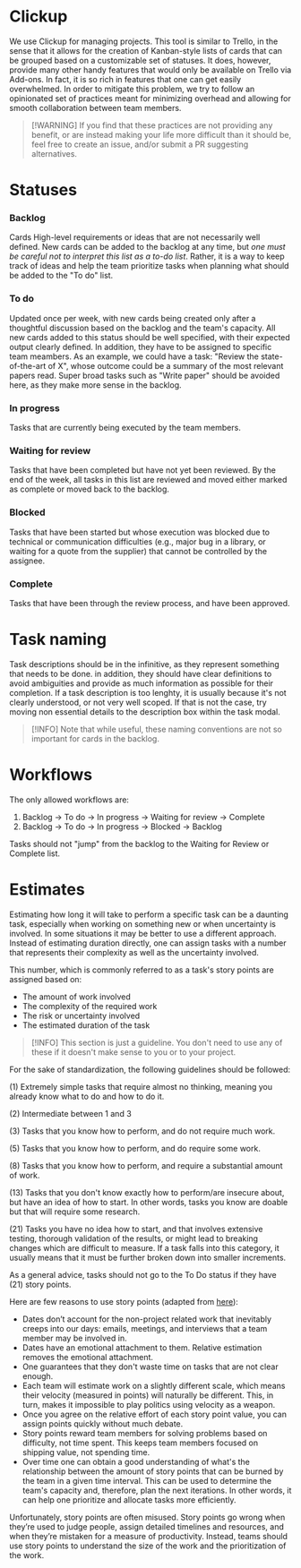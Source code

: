 # Clickup

We use Clickup for managing projects. This tool is similar to Trello, in the sense that it allows for the creation of Kanban-style lists  of cards that can be grouped based on a customizable set of statuses. It does, however, provide many other handy features that would only be available on Trello via Add-ons. In fact, it is so rich in features that one can get easily overwhelmed. In order to mitigate this problem, we try to follow an opinionated set of practices meant for minimizing overhead and allowing for smooth collaboration between team members. 

> [!WARNING] If you find that these practices are not providing any benefit, or are instead making your life more difficult than it should be, feel free to create an issue, and/or submit a PR suggesting alternatives.

# Statuses

### Backlog
Cards High-level requirements or ideas that are not necessarily well defined. New cards can be added to the backlog at any time, but *one must be careful not to interpret this list as a to-do list*. Rather, it is a way to keep track of ideas and help the team prioritize tasks when planning what should be added to the "To do" list.

### To do
Updated once per week, with new cards being created only after a thoughtful discussion based on the backlog and the team's capacity. All new cards added to this status should be well specified, with their expected output clearly defined. In addition, they have to be assigned to specific team meambers. As an example, we could have a task: "Review the state-of-the-art of X", whose outcome could be a summary of the most relevant papers read. Super broad tasks such as "Write paper" should be avoided here, as they make more sense in the backlog.

### In progress
Tasks that are currently being executed by the team members.

### Waiting for review
Tasks that have been completed but have not yet been reviewed. By the end of the week, all tasks in this list are reviewed and moved either marked as complete or moved back to the backlog.

### Blocked
Tasks that have been started but whose execution was blocked due to technical or communication difficulties (e.g., major bug in a library, or waiting for a quote from the supplier) that cannot be controlled by the assignee.

### Complete
Tasks that have been through the review process, and have been approved.

# Task naming

Task descriptions should be in the infinitive, as they represent something that needs to be done. in addition, they should have clear definitions to avoid ambiguities and provide as much information as possible for their completion. If a task description is too lenghty, it is usually because it's not clearly understood, or not very well scoped. If that is not the case, try moving non essential details to the description box within the task modal.

> [!INFO] Note that while useful, these naming conventions are not so important for cards in the backlog.

# Workflows

The only allowed workflows are:

1. Backlog -> To do -> In progress -> Waiting for review -> Complete
2. Backlog -> To do -> In progress -> Blocked -> Backlog

Tasks should not "jump" from the backlog to the Waiting for Review or Complete list. 

# Estimates

Estimating how long it will take to perform a specific task can be a daunting task, especially when working on something new or when uncertainty is involved. In some situations it may be better to use a different approach. Instead of estimating duration directly, one can assign tasks with a number that represents their complexity as well as the uncertainty involved.

This number, which is commonly referred to as a task's story points are assigned based on:

* The amount of work involved
* The complexity of the required work
* The risk or uncertainty involved
* The estimated duration of the task

> [!INFO] This section is just a guideline. You don't need to use any of these if it doesn't make sense to you or to your project.

For the sake of standardization, the following guidelines should be followed:

(1) Extremely simple tasks that require almost no thinking, meaning you already know what to do and how to do it.

(2) Intermediate between 1 and 3

(3) Tasks that you know how to perform, and do not require much work.

(5) Tasks that you know how to perform, and do require some work.

(8) Tasks that you know how to perform, and require a substantial amount of work.

(13) Tasks that you don't know exactly how to perform/are insecure about, but have an idea of how to start. In other words, tasks you know are doable but that will require some research.

(21) Tasks you have no idea how to start, and that involves extensive testing, thorough validation of the results, or might lead to breaking changes which are difficult to measure. If a task falls into this category, it usually means that it must be further broken down into smaller increments.

As a general advice, tasks should not go to the To Do status if they have (21) story points.

Here are few reasons to use story points (adapted from [here](https://www.atlassian.com/agile/project-management/estimation)):

- Dates don’t account for the non-project related work that inevitably creeps into our days: emails, meetings, and interviews that a team member may be involved in.
- Dates have an emotional attachment to them. Relative estimation removes the emotional attachment.
- One guarantees that they don't waste time on tasks that are not clear enough.
- Each team will estimate work on a slightly different scale, which means their velocity (measured in points) will naturally be different. This, in turn, makes it impossible to play politics using velocity as a weapon.
- Once you agree on the relative effort of each story point value, you can assign points quickly without much debate. 
- Story points reward team members for solving problems based on difficulty, not time spent. This keeps team members focused on shipping value, not spending time.
- Over time one can obtain a good understanding of what's the relationship between the amount of story points that can be burned by the team in a given time interval. This can be used to determine the team's capacity and, therefore, plan the next iterations. In other words, it can help one prioritize and allocate tasks more efficiently.

Unfortunately, story points are often misused. Story points go wrong when they’re used to judge people, assign detailed timelines and resources, and when they’re mistaken for a measure of productivity. Instead, teams should use story points to understand the size of the work and the prioritization of the work. 
